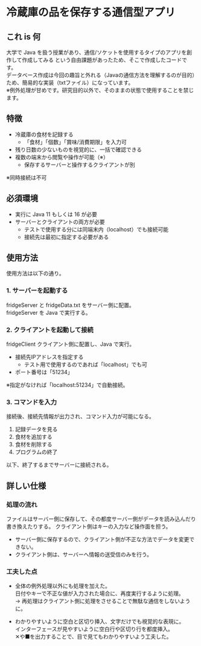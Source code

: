 # 冷蔵庫の品を保存する通信型アプリ

## これ is 何

大学で Java を扱う授業があり、通信/ソケットを使用するタイプのアプリを創作して作成してみる という自由課題があったため、そこで作成したコードです。  
データベース作成は今回の趣旨と外れる（Javaの通信方法を理解するのが目的）ため、簡易的な実装（txtファイル）になっています。  
※例外処理が甘めです。研究目的以外で、そのままの状態で使用することを禁じます。

## 特徴

- 冷蔵庫の食材を記録する
    - 「食材」「個数」「賞味/消費期限」を入力可
- 残り日数の少ないものを視覚的に、一括で確認できる
- 複数の端末から閲覧や操作が可能（※）
    - 保存するサーバーと操作するクライアントが別

※同時接続は不可

## 必須環境

- 実行に Java 11 もしくは 16 が必要
- サーバーとクライアントの両方が必要
    - テストで使用する分には同端末内（localhost）でも接続可能
    - 接続先は最初に指定する必要がある

## 使用方法

使用方法は以下の通り。

### 1. サーバーを起動する

fridgeServer と fridgeData.txt をサーバー側に配置。  
fridgeServer を Java で実行する。

### 2. クライアントを起動して接続

fridgeClient クライアント側に配置し、Java で実行。

- 接続先IPアドレスを指定する
    - テスト用で使用するのであれば「localhost」でも可
- ポート番号は「51234」

※指定がなければ「localhost:51234」で自動接続。

### 3. コマンドを入力

接続後、接続先情報が出力され、コマンド入力が可能になる。

1. 記録データを見る
2. 食材を追加する
3. 食材を削除する
4. プログラムの終了

以下、終了するまでサーバーに接続される。

## 詳しい仕様

### 処理の流れ

ファイルはサーバー側に保存して、その都度サーバー側がデータを読み込んだり書き換えたりする。
クライアント側はキーの入力など操作面を担う。

- サーバー側に保存するので、クライアント側が不正な方法でデータを変更できない。
- クライアント側は、サーバーへ情報の送受信のみを行う。

### 工夫した点

- 全体の例外処理以外にも処理を加えた。  
    日付やキーで不正な値が入力された場合に、再度実行するように処理。  
    → 再処理はクライアント側に処理をさせることで無駄な通信をしないように。

- わかりやすいように空白と区切り挿入、文字だけでも視覚的な表現に。  
    インターフェースが見やすいように空白行や区切り行を都度挿入。  
    ✕や■を出力することで、目で見てもわかりやすいよう工夫した。
